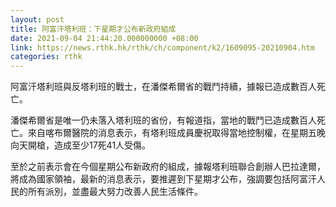 ```yaml
---
layout: post
title: 阿富汗塔利班：下星期才公布新政府組成
date: 2021-09-04 21:44:20.000000000 +08:00
link: https://news.rthk.hk/rthk/ch/component/k2/1609095-20210904.htm
categories: rthk
---
```


阿富汗塔利班與反塔利班的戰士，在潘傑希爾省的戰鬥持續，據報已造成數百人死亡。

潘傑希爾省是唯一仍未落入塔利班的省份，有報道指，當地的戰鬥已造成數百人死亡。來自喀布爾醫院的消息表示，有塔利班成員慶祝取得當地控制權，在星期五晚向天開槍，造成至少17死41人受傷。

至於之前表示會在今個星期公布新政府的組成，據報塔利班聯合創辦人巴拉達爾，將成為國家領袖，最新的消息表示，要推遲到下星期才公布，強調要包括阿富汗人民的所有派別，並盡最大努力改善人民生活條件。
